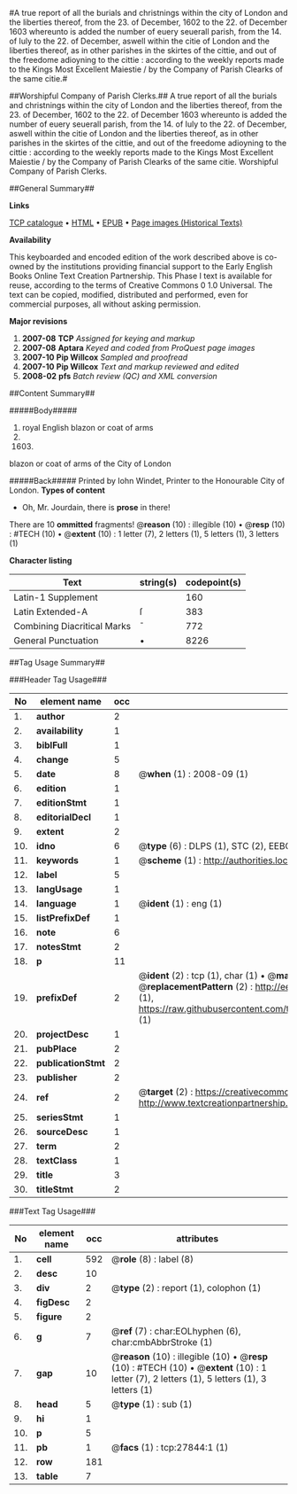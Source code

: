 #A true report of all the burials and christnings within the      city of London and the liberties thereof, from the 23. of December, 1602 to the 22. of December 1603 whereunto is added the number of euery   seuerall parish, from the 14. of Iuly to the 22. of December, aswell within    the citie of London and the liberties thereof, as in other parishes in the     skirtes of the cittie, and out of the freedome adioyning to the cittie :        according to the weekly reports made to the Kings Most Excellent Maiestie / by the Company of Parish Clearks of the same citie.#

##Worshipful Company of Parish Clerks.##
A true report of all the burials and christnings within the      city of London and the liberties thereof, from the 23. of December, 1602 to the 22. of December 1603 whereunto is added the number of euery   seuerall parish, from the 14. of Iuly to the 22. of December, aswell within    the citie of London and the liberties thereof, as in other parishes in the     skirtes of the cittie, and out of the freedome adioyning to the cittie :        according to the weekly reports made to the Kings Most Excellent Maiestie / by the Company of Parish Clearks of the same citie.
Worshipful Company of Parish Clerks.

##General Summary##

**Links**

[TCP catalogue](http://www.ota.ox.ac.uk/tcp/)  • 
[HTML](http://tei.it.ox.ac.uk/tcp/Texts-HTML/free/A06/A06251.html)  • 
[EPUB](http://tei.it.ox.ac.uk/tcp/Texts-EPUB/free/A06/A06251.epub) • 
[Page images (Historical Texts)](https://data.historicaltexts.jisc.ac.uk/view?pubId=eebo-24641935e&pageId=eebo-24641935e-27844-1)

**Availability**

This keyboarded and encoded edition of the
	       work described above is co-owned by the institutions
	       providing financial support to the Early English Books
	       Online Text Creation Partnership. This Phase I text is
	       available for reuse, according to the terms of Creative
	       Commons 0 1.0 Universal. The text can be copied,
	       modified, distributed and performed, even for
	       commercial purposes, all without asking permission.

**Major revisions**

1. __2007-08__ __TCP__ *Assigned for keying and markup*
1. __2007-08__ __Aptara__ *Keyed and coded from ProQuest page images*
1. __2007-10__ __Pip Willcox__ *Sampled and proofread*
1. __2007-10__ __Pip Willcox__ *Text and markup reviewed and edited*
1. __2008-02__ __pfs__ *Batch review (QC) and XML conversion*

##Content Summary##

#####Body#####

1. royal English blazon or coat of arms
1602. 1603.
blazon or coat of arms of the City of London

#####Back#####
Printed by Iohn Windet, Printer to the Honourable City of London.
**Types of content**

  * Oh, Mr. Jourdain, there is **prose** in there!

There are 10 **ommitted** fragments! 
 @__reason__ (10) : illegible (10)  •  @__resp__ (10) : #TECH (10)  •  @__extent__ (10) : 1 letter (7), 2 letters (1), 5 letters (1), 3 letters (1)

**Character listing**


|Text|string(s)|codepoint(s)|
|---|---|---|
|Latin-1 Supplement| |160|
|Latin Extended-A|ſ|383|
|Combining             Diacritical Marks|̄|772|
|General Punctuation|•|8226|

##Tag Usage Summary##

###Header Tag Usage###

|No|element name|occ|attributes|
|---|---|---|---|
|1.|__author__|2||
|2.|__availability__|1||
|3.|__biblFull__|1||
|4.|__change__|5||
|5.|__date__|8| @__when__ (1) : 2008-09 (1)|
|6.|__edition__|1||
|7.|__editionStmt__|1||
|8.|__editorialDecl__|1||
|9.|__extent__|2||
|10.|__idno__|6| @__type__ (6) : DLPS (1), STC (2), EEBO-CITATION (1), OCLC (1), VID (1)|
|11.|__keywords__|1| @__scheme__ (1) : http://authorities.loc.gov/ (1)|
|12.|__label__|5||
|13.|__langUsage__|1||
|14.|__language__|1| @__ident__ (1) : eng (1)|
|15.|__listPrefixDef__|1||
|16.|__note__|6||
|17.|__notesStmt__|2||
|18.|__p__|11||
|19.|__prefixDef__|2| @__ident__ (2) : tcp (1), char (1)  •  @__matchPattern__ (2) : ([0-9\-]+):([0-9IVX]+) (1), (.+) (1)  •  @__replacementPattern__ (2) : http://eebo.chadwyck.com/downloadtiff?vid=$1&page=$2 (1), https://raw.githubusercontent.com/textcreationpartnership/Texts/master/tcpchars.xml#$1 (1)|
|20.|__projectDesc__|1||
|21.|__pubPlace__|2||
|22.|__publicationStmt__|2||
|23.|__publisher__|2||
|24.|__ref__|2| @__target__ (2) : https://creativecommons.org/publicdomain/zero/1.0/ (1), http://www.textcreationpartnership.org/docs/. (1)|
|25.|__seriesStmt__|1||
|26.|__sourceDesc__|1||
|27.|__term__|2||
|28.|__textClass__|1||
|29.|__title__|3||
|30.|__titleStmt__|2||


###Text Tag Usage###

|No|element name|occ|attributes|
|---|---|---|---|
|1.|__cell__|592| @__role__ (8) : label (8)|
|2.|__desc__|10||
|3.|__div__|2| @__type__ (2) : report (1), colophon (1)|
|4.|__figDesc__|2||
|5.|__figure__|2||
|6.|__g__|7| @__ref__ (7) : char:EOLhyphen (6), char:cmbAbbrStroke (1)|
|7.|__gap__|10| @__reason__ (10) : illegible (10)  •  @__resp__ (10) : #TECH (10)  •  @__extent__ (10) : 1 letter (7), 2 letters (1), 5 letters (1), 3 letters (1)|
|8.|__head__|5| @__type__ (1) : sub (1)|
|9.|__hi__|1||
|10.|__p__|5||
|11.|__pb__|1| @__facs__ (1) : tcp:27844:1 (1)|
|12.|__row__|181||
|13.|__table__|7||
